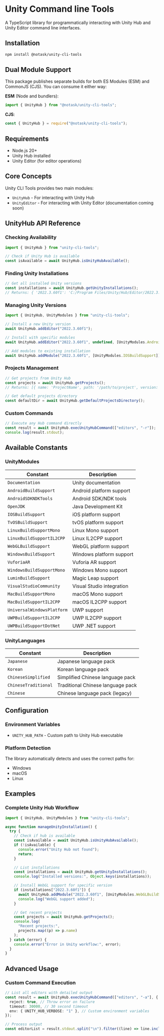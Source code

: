 # Unity Command line Tools

A TypeScript library for programmatically interacting with Unity Hub and Unity Editor command line interfaces.

## Installation

```bash
npm install @notask/unity-cli-tools
```

## Dual Module Support

This package publishes separate builds for both ES Modules (ESM) and CommonJS (CJS). You can consume it either way:

**ESM** (Node and bundlers):
```ts
import { UnityHub } from "@notask/unity-cli-tools";
```

**CJS**:
```js
const { UnityHub } = require("@notask/unity-cli-tools");
```

## Requirements

- Node.js 20+
- Unity Hub installed
- Unity Editor (for editor operations)

## Core Concepts

Unity CLI Tools provides two main modules:

- `UnityHub` - For interacting with Unity Hub
- `UnityEditor` - For interacting with Unity Editor (documentation coming soon)

## UnityHub API Reference

### Checking Availability

```typescript
import { UnityHub } from "unity-cli-tools";

// Check if Unity Hub is available
const isAvailable = await UnityHub.isUnityHubAvailable();
```

### Finding Unity Installations

```typescript
// Get all installed Unity versions
const installations = await UnityHub.getUnityInstallations();
// Returns: { '2022.3.60f1': 'C:/Program Files/Unity/Hub/Editor/2022.3.60f1', ... }
```

### Managing Unity Versions

```typescript
import { UnityHub, UnityModules } from "unity-cli-tools";

// Install a new Unity version
await UnityHub.addEditor("2022.3.60f1");

// Install with specific modules
await UnityHub.addEditor("2022.3.60f1", undefined, [UnityModules.AndroidBuildSupport, UnityModules.WebGLBuildSupport]);

// Add modules to existing installation
await UnityHub.addModule("2022.3.60f1", [UnityModules.IOSBuildSupport]);
```

### Projects Management

```typescript
// Get projects from Unity Hub
const projects = await UnityHub.getProjects();
// Returns: [{ name: 'ProjectName', path: '/path/to/project', version: '2022.3.60f1' }, ...]

// Get default projects directory
const defaultDir = await UnityHub.getDefaultProjectsDirectory();
```

### Custom Commands

```typescript
// Execute any Hub command directly
const result = await UnityHub.execUnityHubCommand(["editors", "-r"]);
console.log(result.stdout);
```

## Available Constants

### UnityModules

| Constant                   | Description               |
| -------------------------- | ------------------------- |
| `Documentation`            | Unity documentation       |
| `AndroidBuildSupport`      | Android platform support  |
| `AndroidSDKNDKTools`       | Android SDK/NDK tools     |
| `OpenJDK`                  | Java Development Kit      |
| `IOSBuildSupport`          | iOS platform support      |
| `TvOSBuildSupport`         | tvOS platform support     |
| `LinuxBuildSupportMono`    | Linux Mono support        |
| `LinuxBuildSupportIL2CPP`  | Linux IL2CPP support      |
| `WebGLBuildSupport`        | WebGL platform support    |
| `WindowsBuildSupport`      | Windows platform support  |
| `VuforiaAR`                | Vuforia AR support        |
| `WindowsBuildSupportMono`  | Windows Mono support      |
| `LuminBuildSupport`        | Magic Leap support        |
| `VisualStudioCommunity`    | Visual Studio integration |
| `MacBuildSupportMono`      | macOS Mono support        |
| `MacBuildSupportIL2CPP`    | macOS IL2CPP support      |
| `UniversalWindowsPlatform` | UWP support               |
| `UWPBuildSupportIL2CPP`    | UWP IL2CPP support        |
| `UWPBuildSupportDotNet`    | UWP .NET support          |

### UnityLanguages

| Constant             | Description                       |
| -------------------- | --------------------------------- |
| `Japanese`           | Japanese language pack            |
| `Korean`             | Korean language pack              |
| `ChineseSimplified`  | Simplified Chinese language pack  |
| `ChineseTraditional` | Traditional Chinese language pack |
| `Chinese`            | Chinese language pack (legacy)    |


## Configuration

### Environment Variables

- `UNITY_HUB_PATH` - Custom path to Unity Hub executable

### Platform Detection

The library automatically detects and uses the correct paths for:

- Windows
- macOS
- Linux

## Examples

### Complete Unity Hub Workflow

```typescript
import { UnityHub, UnityModules } from "unity-cli-tools";

async function manageUnityInstallation() {
  try {
    // Check if hub is available
    const isAvailable = await UnityHub.isUnityHubAvailable();
    if (!isAvailable) {
      console.error("Unity Hub not found");
      return;
    }

    // List installations
    const installations = await UnityHub.getUnityInstallations();
    console.log("Installed versions:", Object.keys(installations));

    // Install WebGL support for specific version
    if (installations["2022.3.60f1"]) {
      await UnityHub.addModule("2022.3.60f1", [UnityModules.WebGLBuildSupport]);
      console.log("WebGL support added");
    }

    // Get recent projects
    const projects = await UnityHub.getProjects();
    console.log(
      "Recent projects:",
      projects.map((p) => p.name)
    );
  } catch (error) {
    console.error("Error in Unity workflow:", error);
  }
}
```

## Advanced Usage

### Custom Command Execution

```typescript
// List all editors with detailed output
const result = await UnityHub.execUnityHubCommand(["editors", "-a"], {
  reject: true, // Throw error on failure
  timeout: 30000, // 30 second timeout
  env: { UNITY_HUB_VERBOSE: "1" }, // Custom environment variables
});

// Process output
const editorList = result.stdout.split("\n").filter((line) => line.includes("Unity Version"));
```
